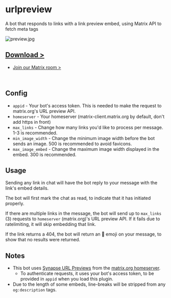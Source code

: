 # urlpreview

A bot that responds to links with a link preview embed, using Matrix API to fetch meta tags

![preview.jpg](preview.jpg)

## [Download >](releases)

- [Join our Matrix room >](../../../#readme)

<br>


## Config

- `appid` - Your bot's access token. This is needed to make the request to matrix.org's URL preview API.
- `homeserver` - Your homeserver (matrix-client.matrix.org by default, don't add https in front)
- `max_links` - Change how many links you'd like to process per message. 1-3 is recommended.
- `min_image_width` - Change the minimum image width before the bot sends an image. 500 is recommended to avoid favicons.
- `max_image_embed` - Change the maximum image width displayed in the embed. 300 is recommended.


## Usage

Sending any link in chat will have the bot reply to your message with the link's embed details.

The bot will first mark the chat as read, to indicate that it has initiated properly.

If there are multiple links in the message, the bot will send up to `max_links` (3) requests to `homeserver` (matrix.org)'s URL preview API. If it fails due to ratelimiting, it will skip embedding that link.

If the link returns a 404, the bot will return an 💨 emoji on your message, to show that no results were returned.


## Notes

- This bot uses [Synapse URL Previews](https://matrix-org.github.io/synapse/latest/setup/installation.html?highlight=url%20previews#url-previews) from the [matrix.org homeserver](https://matrix.org/legal/terms-and-conditions/).
  - To authenticate requests, it uses your bot's access token, to be provided in `appid` when you load this plugin.
- Due to the length of some embeds, line-breaks will be stripped from any `og:description` tags.
